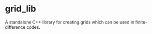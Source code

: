 # grid_lib
A standalone C++ library for creating grids which can be used in finite-difference codes.
